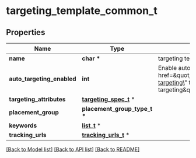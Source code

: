 # targeting_template_common_t

## Properties
Name | Type | Description | Notes
------------ | ------------- | ------------- | -------------
**name** | **char \*** | targeting template name | [optional] 
**auto_targeting_enabled** | **int** | Enable auto-targeting for ad group. Also known as &lt;a href&#x3D;\&quot;https://help.pinterest.com/en/business/article/expanded-targeting\&quot; target&#x3D;\&quot;_blank\&quot;&gt;\&quot;expanded targeting\&quot;&lt;/a&gt;. | [optional] [default to true]
**targeting_attributes** | [**targeting_spec_t**](targeting_spec.md) \* |  | [optional] 
**placement_group** | **placement_group_type_t \*** |  | [optional] 
**keywords** | [**list_t**](targeting_template_keyword.md) \* |  | [optional] 
**tracking_urls** | [**tracking_urls_t**](tracking_urls.md) \* |  | [optional] 

[[Back to Model list]](../README.md#documentation-for-models) [[Back to API list]](../README.md#documentation-for-api-endpoints) [[Back to README]](../README.md)


